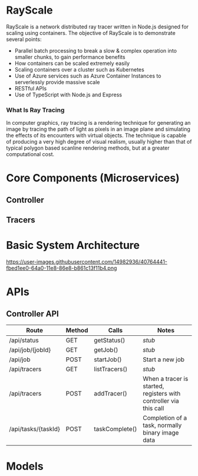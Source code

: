 # RayScale
RayScale is a network distributed ray tracer written in Node.js designed for scaling using containers. The objective of RayScale is to demonstrate several points:
 - Parallel batch processing to break a slow & complex operation into smaller chunks, to gain performance benefits
 - How containers can be scaled extremely easily 
 - Scaling containers over a cluster such as Kubernetes
 - Use of Azure services such as Azure Container Instances to serverlessly provide massive scale
 - RESTful APIs
 - Use of TypeScript with Node.js and Express

### What Is Ray Tracing
In computer graphics, ray tracing is a rendering technique for generating an image by tracing the path of light as pixels in an image plane and simulating the effects of its encounters with virtual objects. The technique is capable of producing a very high degree of visual realism, usually higher than that of typical polygon based scanline rendering methods, but at a greater computational cost.

# Core Components (Microservices)
## Controller
## Tracers

# Basic System Architecture
https://user-images.githubusercontent.com/14982936/40764441-fbed1ee0-64a0-11e8-86e8-b861c13f11b4.png

# APIs
## Controller API

|Route|Method|Calls|Notes|
|---|---|---|---|
|/api/status|GET|getStatus()|*stub*|
|/api/job/{jobId}|GET|getJob()|*stub*|
|/api/job|POST|startJob()|Start a new job|
|/api/tracers|GET|listTracers()|*stub*|
|/api/tracers|POST|addTracer()|When a tracer is started, registers with controller via this call|
|/api/tasks/{taskId}|POST|taskComplete()|Completion of a task, normally binary image data|


# Models
